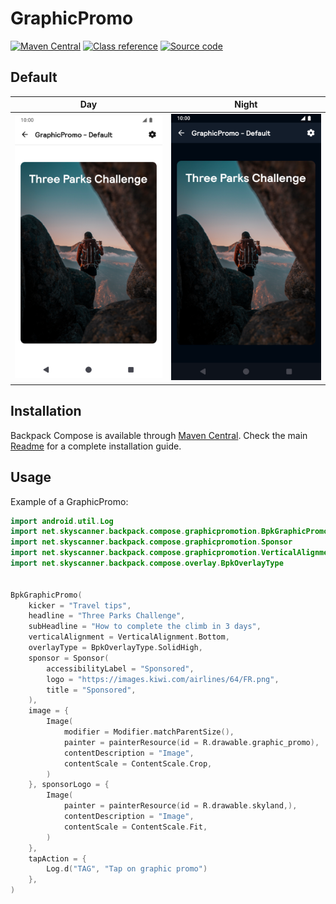 # GraphicPromo

[![Maven Central](https://img.shields.io/maven-central/v/net.skyscanner.backpack/backpack-compose)](https://search.maven.org/artifact/net.skyscanner.backpack/backpack-compose)
[![Class reference](https://img.shields.io/badge/Class%20reference-Android-blue)](https://backpack.github.io/android/backpack-compose/net.skyscanner.backpack.compose.graphicpromotion)
[![Source code](https://img.shields.io/badge/Source%20code-GitHub-lightgrey)](https://github.com/Skyscanner/backpack-android/tree/main/backpack-compose/src/main/kotlin/net/skyscanner/backpack/compose/graphicpromotion)

## Default

| Day | Night |
| --- | --- |
| <img src="https://raw.githubusercontent.com/Skyscanner/backpack-android/main/docs/compose/GraphicPromo/screenshots/default.png" alt="GraphicPromo component" width="375" /> | <img src="https://raw.githubusercontent.com/Skyscanner/backpack-android/main/docs/compose/GraphicPromo/screenshots/default_dm.png" alt="GraphicPromo component - dark mode" width="375" /> |

## Installation

Backpack Compose is available through [Maven Central](https://search.maven.org/artifact/net.skyscanner.backpack/backpack-compose). Check the main [Readme](https://github.com/skyscanner/backpack-android#installation) for a complete installation guide.

## Usage

Example of a GraphicPromo:

```Kotlin
import android.util.Log
import net.skyscanner.backpack.compose.graphicpromotion.BpkGraphicPromo
import net.skyscanner.backpack.compose.graphicpromotion.Sponsor
import net.skyscanner.backpack.compose.graphicpromotion.VerticalAlignment
import net.skyscanner.backpack.compose.overlay.BpkOverlayType


BpkGraphicPromo(
    kicker = "Travel tips",
    headline = "Three Parks Challenge",
    subHeadline = "How to complete the climb in 3 days",
    verticalAlignment = VerticalAlignment.Bottom,
    overlayType = BpkOverlayType.SolidHigh,
    sponsor = Sponsor(
        accessibilityLabel = "Sponsored",
        logo = "https://images.kiwi.com/airlines/64/FR.png",
        title = "Sponsored",
    ),
    image = {
        Image(
            modifier = Modifier.matchParentSize(),
            painter = painterResource(id = R.drawable.graphic_promo),
            contentDescription = "Image",
            contentScale = ContentScale.Crop,
        )
    }, sponsorLogo = {
        Image(
            painter = painterResource(id = R.drawable.skyland,),
            contentDescription = "Image",
            contentScale = ContentScale.Fit,
        )
    },
    tapAction = {
        Log.d("TAG", "Tap on graphic promo")
    },
)
```
